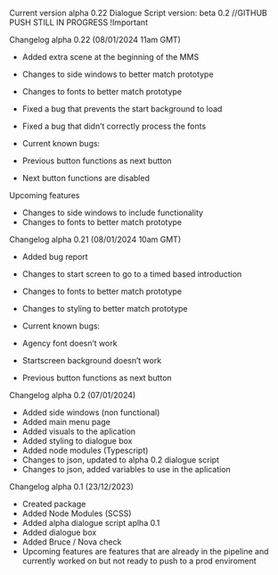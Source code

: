 Current version alpha 0.22 Dialogue Script version: beta 0.2
//GITHUB PUSH STILL IN PROGRESS !Important

Changelog alpha 0.22  (08/01/2024 11am GMT)

* Added extra scene at the beginning of the MMS
* Changes to side windows to better match prototype
* Changes to fonts to better match prototype
* Fixed a bug that prevents the start background to load
* Fixed a bug that didn’t correctly process the fonts

* Current known bugs: 
* Previous button functions as next button
* Next button functions are disabled 

Upcoming features
* Changes to side windows to include functionality
* Changes to fonts to better match prototype

Changelog alpha 0.21 (08/01/2024 10am GMT)

* Added bug report
* Changes to start screen to go to a timed based introduction
* Changes to fonts to better match prototype
* Changes to styling to better match prototype

* Current known bugs: 
* Agency font doesn’t work
* Startscreen background doesn’t work
* Previous button functions as next button

Changelog alpha 0.2 (07/01/2024)
* Added side windows (non functional)
* Added main menu page
* Added visuals to the aplication
* Added styling to dialogue box
* Added node modules (Typescript)
* Changes to json, updated to alpha 0.2 dialogue script
* Changes to json, added variables to use in the aplication

Changelog alpha 0.1 (23/12/2023)
* Created package
* Added Node Modules (SCSS)
* Added alpha dialogue script aplha 0.1
* Added dialogue box
* Added Bruce / Nova check
* Upcoming features are features that are already in the pipeline and currently worked on but not ready to push to a prod enviroment
